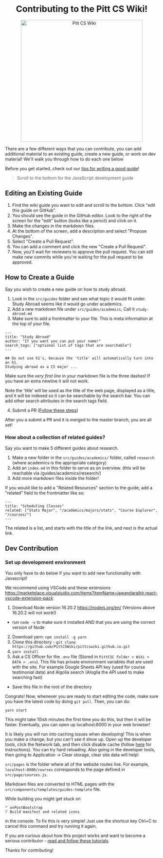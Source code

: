 <h1 align="center">Contributing to the Pitt CS Wiki!</h1>

<div align="center">
  <a href="https://pittcswiki.netlify.app/">
    <img src="https://raw.githubusercontent.com/PittCSWiki/pittcswiki/master/src/images/logo.svg" alt="Pitt CS Wiki" width="400">
  </a>
  <br>
</div>


There are a few different ways that you can contribute, you can add additional material to an existing guide, create a new guide, or work on dev material! We'll walk you through how to do each one below

Before you get started, check out our [tips for writing a good guide](writing-tips.md)!

> Scroll to the bottom for the JavaScript development guide

## Editing an Existing Guide

1. Find the wiki guide you want to edit and scroll to the bottom. Click "edit this guide on GitHub". 
2. You should see the guide in the GitHub editor. Look to the right of the screen for the "edit" button (looks like a pencil) and click on it.
3. Make the changes in the markdown files.
4. At the bottom of the screen, add a description and select "Propose Changes".
5. Select "Create a Pull Request".
6. You can add a comment and click the new "Create a Pull Request".
7. Now, you'll wait for reviewers to approve the pull request. You can still make new commits while you're waiting for the pull request to be approved.

## How to Create a Guide

Say you wish to create a new guide on how to study abroad.

1. Look in the `src/guides` folder and see what topic it would fit under. Study Abroad seems like it would go under academics.
2. Add a new markdown file under `src/guides/academics`, Call it `study-abroad.md`
3. Make sure to add a frontmatter to your file. This is meta information at the top of your file.

```
---
title: "Study Abroad"
author: "If you want you can put your name!"
search_tags: ["optional list of tags that are searchable"]
---

## Do not use h1's, because the 'title' will automatically turn into an h1.
Studying abroad as a CS major ...
```

Make sure the _very first line_ in your markdown file is the three dashes! If you have an extra newline it will not work.

Note the 'title' will be used as the title of the web page, displayed as a title, and it will be indexed so it can be searchable by the search bar. You can add other search attributes in the search tags field.

4. Submit a PR ([Follow these steps](https://help.github.com/en/github/collaborating-with-issues-and-pull-requests/creating-a-pull-request))

After you a submit a PR and it is merged to the master branch, you are all set!

### How about a collection of related guides?

Say you want to make 5 different guides about research.

1. Make a new folder in the `src/guides/academics/` folder, called `research` (where academics is the appropriate category)
2. Add an `index.md` in this folder to serve as on overview. (this will be reachable via /guides/academics/research/)
3. Add more markdown files inside the folder!

If you would like to add a "Related Resources" section to the guide, add a
"related" field to the frontmatter like so:

```
---
title: "Scheduling Classes"
related: ["Stats Major", "/academics/majors/stats", "Course Explorer", "/courses/"]
---
```

The related is a list, and starts with the title of the link, and next is the actual link.

## Dev Contribution

### Set up development environment

You only have to do below if you want to add new functionality with Javascript!

We recommend using VSCode and these extensions https://marketplace.visualstudio.com/items?itemName=jawandarajbir.react-vscode-extension-pack

1. Download Node version 16.20.2 https://nodejs.org/en/ (Versions above 16.20.2 will not work!)
  - run `node -v` to make sure it installed AND that you are using the correct version of Node
2. Download yarn: `npm install -g yarn`
3. Clone this directory - `git clone https://github.com/PittCSWiki/pittcswiki.github.io.git`
4. `yarn install`
5. Ask a CS Officer for the `.env` file (Stored in `PittCSC Folder > Wiki > DATA > .env`). This file has private environment variables that are
used with the site. For example
Google Sheets API key (used for course testimonial data) and Algolia search (Aloglia the API used to make searching fast)
  - Save this file in the root of the directory

Congrats! Now, whenever you are ready to start editing the code, make sure you have the latest code by doing `git pull`. Then,
you can do:

```
yarn start
```

This might take 10ish minutes the first time you do this, but then it will be faster. Eventually, you can open up localhost:8000 in your web browser!

It is likely you will run into caching issues when developing! This is when you make a change, but you can't see it show up. Open up the developer tools, click the Network tab, and then click disable cache (follow [here](https://stackoverflow.com/questions/5690269/disabling-chrome-cache-for-website-development) for instructions). You can try hard reloading. Also going in the developer tools, then going to Application -> Clear storage, clear site data will help!

`src/pages` is the folder where all of the website routes live. For example, `localhost:8000/courses` corresponds to 
the page defined in `src/page/courses.js`. 

Markdown files are converted to HTML pages with the `src/components/templates/guides-template` file.

While building you might get stuck on 

```
⠋ onPostBootstrap
⠏ Build manifest and related icons
```

in the console. To fix this is very simple! Just use the shortcut key Ctrl+C to cancel this command and try running it again. 

If you are curious about how this project works and want to become a serious contributor - [read and follow these tutorials](https://www.gatsbyjs.org/tutorial/).

Thanks for contributing!
